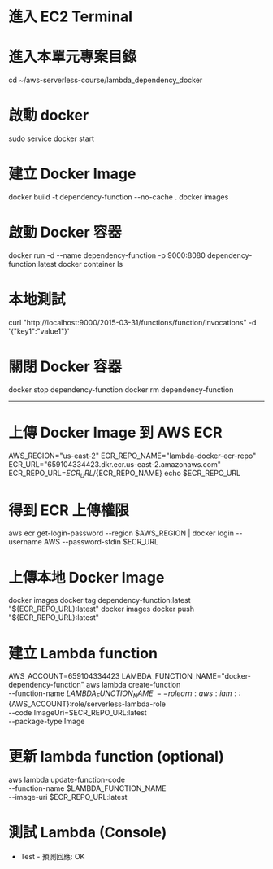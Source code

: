 # 進入 EC2 Terminal 

# 進入本單元專案目錄
cd ~/aws-serverless-course/lambda_dependency_docker

# 啟動 docker
sudo service docker start

# 建立 Docker Image 
docker build -t dependency-function --no-cache .
docker images

# 啟動 Docker 容器
docker run -d --name dependency-function -p 9000:8080 dependency-function:latest
docker container ls 

# 本地測試 
curl "http://localhost:9000/2015-03-31/functions/function/invocations" -d '{"key1":"value1"}'

# 關閉 Docker 容器
docker stop dependency-function
docker rm dependency-function

---
# 上傳 Docker Image 到 AWS ECR 
AWS_REGION="us-east-2"
ECR_REPO_NAME="lambda-docker-ecr-repo"
ECR_URL="659104334423.dkr.ecr.us-east-2.amazonaws.com"
ECR_REPO_URL=${ECR_URL}/${ECR_REPO_NAME}
echo $ECR_REPO_URL

# 得到 ECR 上傳權限
aws ecr get-login-password --region $AWS_REGION | docker login --username AWS --password-stdin $ECR_URL

# 上傳本地 Docker Image
docker images
docker tag dependency-function:latest "${ECR_REPO_URL}:latest"
docker images
docker push "${ECR_REPO_URL}:latest"

# 建立 Lambda function 
AWS_ACCOUNT=659104334423
LAMBDA_FUNCTION_NAME="docker-dependency-function"
aws lambda create-function  \
--function-name $LAMBDA_FUNCTION_NAME  \
--role arn:aws:iam::${AWS_ACCOUNT}:role/serverless-lambda-role \
--code ImageUri=$ECR_REPO_URL:latest \
--package-type Image

# 更新 lambda function (optional)
aws lambda update-function-code \
--function-name $LAMBDA_FUNCTION_NAME \
--image-uri $ECR_REPO_URL:latest

# 測試 Lambda (Console)
 - Test - 預測回應: OK 


